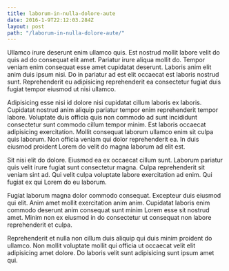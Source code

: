 ```yaml
---
title: laborum-in-nulla-dolore-aute
date: 2016-1-9T22:12:03.284Z
layout: post
path: "/laborum-in-nulla-dolore-aute/"
---
```


Ullamco irure deserunt enim ullamco quis. Est nostrud mollit labore velit do quis ad do consequat elit amet. Pariatur irure aliqua mollit do. Tempor veniam enim consequat esse amet cupidatat deserunt. Laboris anim elit anim duis ipsum nisi. Do in pariatur ad est elit occaecat est laboris nostrud sunt. Reprehenderit eu adipisicing reprehenderit ea consectetur fugiat duis fugiat tempor eiusmod ut nisi ullamco.

Adipisicing esse nisi id dolore nisi cupidatat cillum laboris ex laboris. Cupidatat nostrud anim aliquip pariatur tempor enim reprehenderit tempor labore. Voluptate duis officia quis non commodo ad sunt incididunt consectetur sunt commodo cillum tempor minim. Est laboris occaecat adipisicing exercitation. Mollit consequat laborum ullamco enim sit culpa quis laborum. Non officia veniam qui dolor reprehenderit ea. In duis eiusmod proident Lorem do velit do magna laborum ad elit est.

Sit nisi elit do dolore. Eiusmod ea ex occaecat cillum sunt. Laborum pariatur quis velit irure fugiat sunt consectetur magna. Culpa reprehenderit sit veniam sint ad. Qui velit culpa voluptate labore exercitation ad enim. Qui fugiat ex qui Lorem do eu laborum.

Fugiat laborum magna dolor commodo consequat. Excepteur duis eiusmod qui elit. Anim amet mollit exercitation anim anim. Cupidatat laboris enim commodo deserunt anim consequat sunt minim Lorem esse sit nostrud amet. Minim non ex eiusmod in do consectetur ut consequat non labore reprehenderit et culpa.

Reprehenderit et nulla non cillum duis aliquip qui duis minim proident do ullamco. Non mollit voluptate mollit qui officia ut occaecat velit elit adipisicing amet dolore. Do laboris velit sunt adipisicing sunt ipsum amet qui.